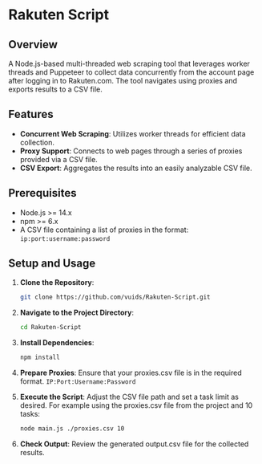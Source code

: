 # Rakuten Script

## Overview
A Node.js-based multi-threaded web scraping tool that leverages worker threads and Puppeteer to collect data concurrently from the account page after logging in to Rakuten.com. The tool navigates using proxies and exports results to a CSV file.

## Features
- **Concurrent Web Scraping**: Utilizes worker threads for efficient data collection.
- **Proxy Support**: Connects to web pages through a series of proxies provided via a CSV file.
- **CSV Export**: Aggregates the results into an easily analyzable CSV file.

## Prerequisites
- Node.js >= 14.x
- npm >= 6.x
- A CSV file containing a list of proxies in the format: `ip:port:username:password`

## Setup and Usage
1. **Clone the Repository**:
   ```bash
   git clone https://github.com/vuids/Rakuten-Script.git

2. **Navigate to the Project Directory**:
   ```bash
   cd Rakuten-Script
   
3. **Install Dependencies**:
   ```bash
   npm install

5. **Prepare Proxies**:
   Ensure that your proxies.csv file is in the required format.
   `IP:Port:Username:Password`

6. **Execute the Script**:
   Adjust the CSV file path and set a task limit as desired.
   For example using the proxies.csv file from the project and 10 tasks:
   ```bash
   node main.js ./proxies.csv 10

8. **Check Output**:
   Review the generated output.csv file for the collected results.

